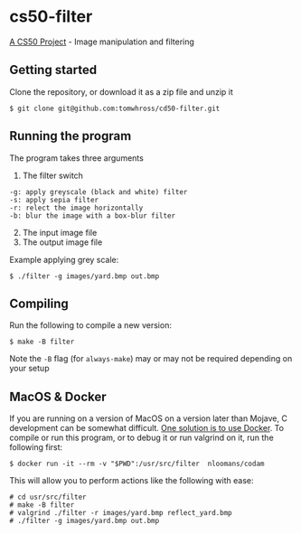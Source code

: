 # cs50-filter
[A CS50 Project](https://cs50.harvard.edu/x/2020/psets/4/filter/less/) - Image manipulation and filtering


## Getting started

Clone the repository, or download it as a zip file and unzip it

```
$ git clone git@github.com:tomwhross/cd50-filter.git
```

## Running the program

The program takes three arguments

1. The filter switch

```
-g: apply greyscale (black and white) filter
-s: apply sepia filter
-r: relect the image horizontally
-b: blur the image with a box-blur filter
```

2. The input image file
3. The output image file

Example applying grey scale:

```
$ ./filter -g images/yard.bmp out.bmp
```


## Compiling

Run the following to compile a new version:

```
$ make -B filter
```

Note the `-B` flag (for `always-make`) may or may not be required depending on your setup


## MacOS & Docker

If you are running on a version of MacOS on a version later than Mojave, C development can be somewhat
difficult. [One solution is to use Docker](https://noahloomans.com/tutorials/docker-valgrind/). To compile or run this program, or to debug it or run valgrind
on it, run the following first:

```
$ docker run -it --rm -v "$PWD":/usr/src/filter  nloomans/codam
```

This will allow you to perform actions like the following with ease:

```
# cd usr/src/filter
# make -B filter
# valgrind ./filter -r images/yard.bmp reflect_yard.bmp
# ./filter -g images/yard.bmp out.bmp
```

